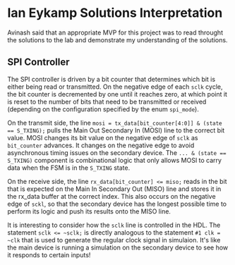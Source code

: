 # Ian Eykamp Solutions Interpretation

Avinash said that an appropriate MVP for this project was to read throught the solutions to the lab and demonstrate my understanding of the solutions.

## SPI Controller

The SPI controller is driven by a bit counter that determines which bit is either being read or transmitted. On the negative edge of each `sclk` cycle, the bit counter is decremented by one until it reaches zero, at which point it is reset to the number of bits that need to be transmitted or received (depending on the configuration specified by the enum `spi_mode`).

On the transmit side, the line `mosi = tx_data[bit_counter[4:0]] & (state == S_TXING);` pulls the Main Out Secondary In (MOSI) line to the correct bit value. MOSI changes its bit value on the negative edge of `sclk` as `bit_counter` advances. It changes on the negative edge to avoid asynchronous timing issues on the secondary device. The `... & (state == S_TXING)` component is combinational logic that only allows MOSI to carry data when the FSM is in the `S_TXING` state.

On the receive side, the line `rx_data[bit_counter] <= miso;` reads in the bit that is expected on the Main In Secondary Out (MISO) line and stores it in the rx_data buffer at the correct index. This also occurs on the negative edge of `sckl`, so that the secondary device has the longest possible time to perform its logic and push its results onto the MISO line.

It is interesting to consider how the `sclk` line is controlled in the HDL. The statement `sclk <= ~sclk;` is directly analogous to the statement `#1 clk = ~clk` that is used to generate the regular clock signal in simulaion. It's like the main device is running a simulation on the secondary device to see how it responds to certain inputs!

